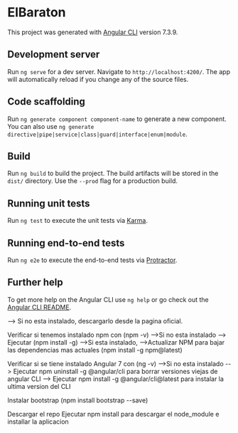 # ElBaraton

This project was generated with [Angular CLI](https://github.com/angular/angular-cli) version 7.3.9.

## Development server

Run `ng serve` for a dev server. Navigate to `http://localhost:4200/`. The app will automatically reload if you change any of the source files.

## Code scaffolding

Run `ng generate component component-name` to generate a new component. You can also use `ng generate directive|pipe|service|class|guard|interface|enum|module`.

## Build

Run `ng build` to build the project. The build artifacts will be stored in the `dist/` directory. Use the `--prod` flag for a production build.

## Running unit tests

Run `ng test` to execute the unit tests via [Karma](https://karma-runner.github.io).

## Running end-to-end tests

Run `ng e2e` to execute the end-to-end tests via [Protractor](http://www.protractortest.org/).

## Further help

To get more help on the Angular CLI use `ng help` or go check out the [Angular CLI README](https://github.com/angular/angular-cli/blob/master/README.md).



--> Si no esta instalado, descargarlo desde la pagina oficial.

Verificar si tenemos instalado npm con (npm -v)
-->Si no esta instalado 
	--> Ejecutar (npm install -g)
-->Si esta instalado, 
	-->Actualizar NPM para bajar las dependencias mas actuales (npm install -g npm@latest)

Verificar si se tiene instalado Angular 7 con (ng -v)
-->Si no esta instalado
	--> Ejecutar npm uninstall -g @angular/cli para borrar versiones viejas de angular CLI
	--> Ejecutar npm install -g @angular/cli@latest para instalar la ultima version del CLI

Instalar bootstrap (npm install bootstrap --save)

Descargar el repo
Ejecutar npm install para descargar el node_module e installar la aplicacion
